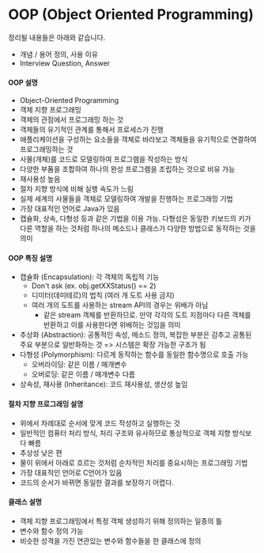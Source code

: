 # OOP (Object Oriented Programming)

정리될 내용들은 아래와 같습니다.

- 개념 / 용어 정의, 사용 이유
- Interview Question, Answer

#### OOP 설명

- Object-Oriented Programming
- 객체 지향 프로그래밍
- 객체의 관점에서 프로그래밍 하는 것
- 객체들의 유기적인 관계를 통해서 프로세스가 진행
- 애플리케이션을 구성하는 요소들을 객체로 바라보고 객체들을 유기적으로 연결하여 프로그래밍하는 것
- 사물(개체)를 코드로 모델링하여 프로그램을 작성하는 방식
- 다양한 부품을 조합하여 하나의 완성 프로그램을 조립하는 것으로 비유 가능
- 재사용성 높음
- 절차 지향 방식에 비해 실행 속도가 느림
- 실제 세계의 사물들을 객체로 모델링하여 개발을 진행하는 프로그래밍 기법
- 가장 대표적인 언어로 Java가 있음
- 캡슐화, 상속, 다형성 등과 같은 기법을 이용 가능. 다형성은 동일한 키보드의 키가 다른 역할을 하는 것처럼 하나의 메소드나 클래스가 다양한 방법으로 동작하는 것을 의미

#### OOP 특징 설명

- 캡슐화 (Encapsulation): 각 객체의 독립적 기능
  - Don't ask (ex. obj.getXXStatus() == 2)
  - 디미터(데미테르)의 법칙 (여러 개 도트 사용 금지)
  - 여러 개의 도트를 사용하는 stream API의 경우는 위배가 아님
    - 같은 stream 객체를 반환하므로. 만약 각각의 도트 지점마다 다른 객체를 반환하고 이를 사용한다면 위배하는 것임을 의미 
- 추상화 (Abstraction): 공통적인 속성, 메소드 정의, 복잡한 부분은 감추고 공통된 주요 부분으로 일반화하는 것 => 시스템은 확장 가능한 구조가 됨
- 다형성 (Polymorphism): 다르게 동작하는 함수를 동일한 함수명으로 호출 가능
  - 오버라이딩: 같은 이름 / 매개변수
  - 오버로딩: 같은 이름 / 매개변수 다름
- 상속성, 재사용 (Inheritance): 코드 재사용성, 생산성 높임

#### 절차 지향 프로그래밍 설명

- 위에서 차례대로 순서에 맞게 코드 작성하고 실행하는 것
- 일반적인 컴퓨터 처리 방식, 처리 구조와 유사하므로 통상적으로 객체 지향 방식보다 빠름
- 추상성 낮은 편
- 물이 위에서 아래로 흐르는 것처럼 순차적인 처리를 중요시하는 프로그래밍 기법
- 가장 대표적인 언어로 C언어가 있음
- 코드의 순서가 바뀌면 동일한 결과를 보장하기 어렵다.

#### 클래스 설명

- 객체 지향 프로그래밍에서 특정 객체 생성하기 위해 정의하는 일종의 틀
- 변수와 함수 정의 가능
- 비슷한 성격을 가진 연관있는 변수와 함수들을 한 클래스에 정의
